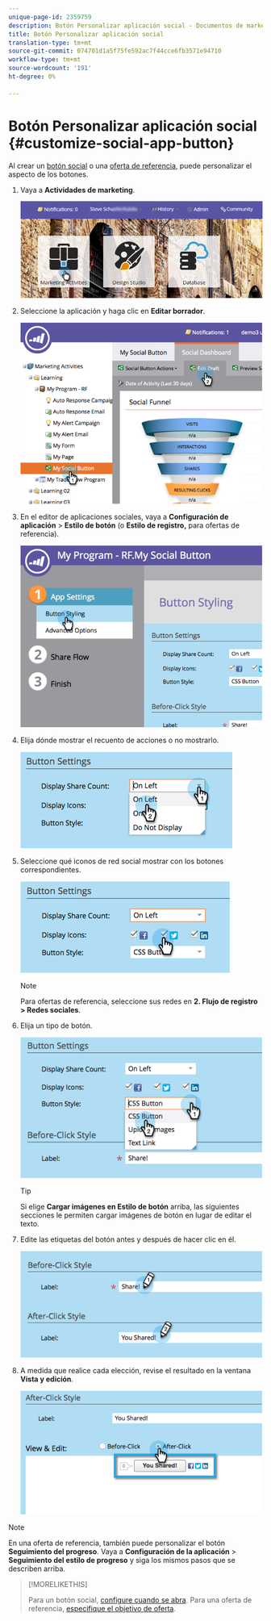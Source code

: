 ```yaml
---
unique-page-id: 2359759
description: Botón Personalizar aplicación social - Documentos de marketing - Documentación del producto
title: Botón Personalizar aplicación social
translation-type: tm+mt
source-git-commit: 074701d1a5f75fe592ac7f44cce6fb3571e94710
workflow-type: tm+mt
source-wordcount: '191'
ht-degree: 0%

---
```



# Botón Personalizar aplicación social {#customize-social-app-button}

Al crear un [botón social](/help/marketo/product-docs/demand-generation/landing-pages/free-form-landing-pages/add-a-social-button-to-a-free-form-landing-page.md) o una [oferta de referencia](/help/marketo/product-docs/demand-generation/social/referral-offers/create-a-referral-offer.md), puede personalizar el aspecto de los botones.

1. Vaya a **Actividades de marketing**.

   ![](assets/login-marketing-activities.png)

1. Seleccione la aplicación y haga clic en **Editar borrador**.

   ![](assets/image2014-9-23-17-3a3-3a34.png)

1. En el editor de aplicaciones sociales, vaya a **Configuración de aplicación** > **Estilo de botón** (o **Estilo de registro,** para ofertas de referencia).

   ![](assets/image2014-9-23-17-3a3-3a57.png)

1. Elija dónde mostrar el recuento de acciones o no mostrarlo.

   ![](assets/image2014-9-23-17-3a4-3a10.png)

1. Seleccione qué iconos de red social mostrar con los botones correspondientes.

   ![](assets/image2014-9-23-17-3a4-3a22.png)

   >[!NOTE]
   >
   >Para ofertas de referencia, seleccione sus redes en **2. Flujo de registro > Redes sociales**.

1. Elija un tipo de botón.

   ![](assets/image2014-9-23-17-3a4-3a50.png)

   >[!TIP]
   >
   >Si elige **Cargar imágenes en Estilo de botón** arriba, las siguientes secciones le permiten cargar imágenes de botón en lugar de editar el texto.

1. Edite las etiquetas del botón antes y después de hacer clic en él.

   ![](assets/image2014-9-23-17-3a5-3a30.png)

1. A medida que realice cada elección, revise el resultado en la ventana **Vista y edición**.

   ![](assets/image2014-9-23-17-3a5-3a42.png)

>[!NOTE]
>
>En una oferta de referencia, también puede personalizar el botón **Seguimiento del progreso**. Vaya a **Configuración de la aplicación** > **Seguimiento del estilo de progreso** y siga los mismos pasos que se describen arriba.

>[!MORELIKETHIS]
>
>Para un botón social, [configure cuando se abra](/help/marketo/product-docs/demand-generation/social/configuring-social-actions/configure-when-social-button-opens.md). Para una oferta de referencia, [especifique el objetivo de oferta](/help/marketo/product-docs/demand-generation/social/referral-offers/specify-goal-for-referral-offer.md).
